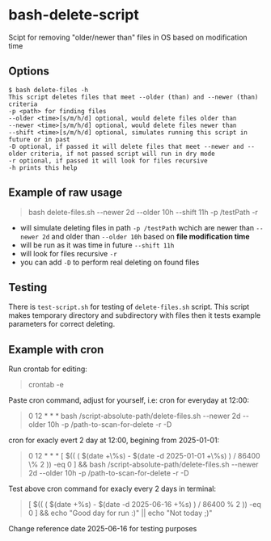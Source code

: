 # bash-delete-script
Scipt for removing "older/newer than" files in OS based on modification time

## Options
```
$ bash delete-files -h
This script deletes files that meet --older (than) and --newer (than) criteria
-p <path> for finding files
--older <time>[s/m/h/d] optional, would delete files older than
--newer <time>[s/m/h/d] optional, would delete files newer than
--shift <time>[s/m/h/d] optional, simulates running this script in future or in past
-D optional, if passed it will delete files that meet --newer and --older criteria, if not passed script will run in dry mode
-r optional, if passed it will look for files recursive
-h prints this help
```

## Example of raw usage
>bash delete-files.sh --newer 2d --older 10h --shift 11h -p /testPath -r

- will simulate deleting files in path `-p /testPath` wchich are newer than `--newer 2d` and older than `--older 10h` based on **file modification time**
- will be run as it was time in future `--shift 11h`
- will look for files recursive `-r`
- you can add `-D` to perform real deleting on found files

## Testing
There is `test-script.sh` for testing of `delete-files.sh` script.
This script makes temporary directory and subdirectory with files then it tests example parameters for correct deleting. 

## Example with cron
Run crontab for editing:</br>
>crontab -e

Paste cron command, adjust for yourself, i.e: cron for everyday at 12:00:</br>
>0 12 * * * bash /script-absolute-path/delete-files.sh --newer 2d --older 10h -p /path-to-scan-for-delete -r -D

cron for exacly evert 2 day at 12:00, begining from 2025-01-01:</br>
>0 12 * * * [ $(( ( $(date +\\%s) - $(date -d 2025-01-01 +\\%s) ) / 86400 \\% 2 )) -eq 0 ] && bash /script-absolute-path/delete-files.sh --newer 2d --older 10h -p /path-to-scan-for-delete -r -D

Test above cron command for exacly every 2 days in terminal:</br>
>[ $(( ( $(date +%s) - $(date -d 2025-06-16 +%s) ) / 86400 % 2 )) -eq 0 ] && echo "Good day for run :)" || echo "Not today ;)"

Change reference date 2025-06-16 for testing purposes
